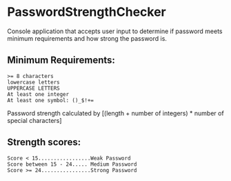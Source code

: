 # PasswordStrengthChecker
Console application that accepts user input to determine if password meets minimum requirements and how strong the password is.

## Minimum Requirements:
	>= 8 characters
	lowercase letters
	UPPERCASE LETTERS
	At least one integer
	At least one symbol: ()_$!+=
 
Password strength calculated by [(length + number of integers) * number of special characters]
## Strength scores:
	Score < 15.................Weak Password
	Score between 15 - 24..... Medium Password
	Score >= 24................Strong Password
